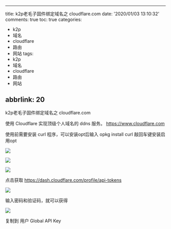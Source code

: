 
---
title: k2p老毛子固件绑定域名之 cloudflare.com
date: '2020/01/03 13:10:32'
comments: true
toc: true
categories:
  - k2p
  - 域名
  - cloudflare
  - 路由
  - 网站
tags:
  - k2p
  - 域名
  - cloudflare
  - 路由
  - 网站

abbrlink: 20
---


k2p老毛子固件绑定域名之 cloudflare.com


使用 Cloudflare 实现顶级个人域名的 ddns 服务。 https://www.cloudflare.com


使用前需要安装 curl 程序，可以安装opt后输入 opkg install curl 敲回车键安装启用opt
 <!-- more -->

![](https://cdn.jsdelivr.net/gh/waimao8/image@master/20200103134738.png)

![](https://cdn.jsdelivr.net/gh/waimao8/image@master/20200103134543.png)


![](https://cdn.jsdelivr.net/gh/waimao8/image@master/20200103132446.png)




点击获取
https://dash.cloudflare.com/profile/api-tokens

![](https://cdn.jsdelivr.net/gh/waimao8/image@master/20200103132545.png)

输入密码和验证码，就可以获得

![](https://cdn.jsdelivr.net/gh/waimao8/image@master/20200103132918.png)

复制到  用户 Global API Key